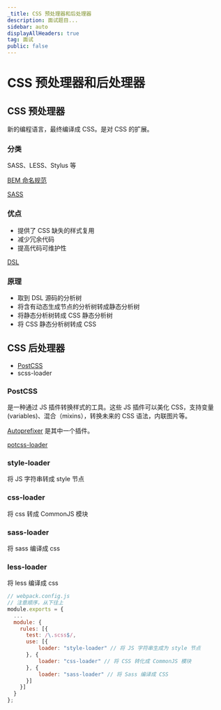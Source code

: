 ```yaml
---
_title: CSS 预处理器和后处理器
description: 面试题目...
sidebar: auto
displayAllHeaders: true
tag: 面试
public: false
---
```


# CSS 预处理器和后处理器

## CSS 预处理器

新的编程语言，最终编译成 CSS。是对 CSS 的扩展。

### 分类

SASS、LESS、Stylus 等

[BEM 命名规范](https://github.com/Tencent/tmt-workflow/wiki/%E2%92%9B-%5B%E8%A7%84%E8%8C%83%5D--CSS-BEM-%E4%B9%A6%E5%86%99%E8%A7%84%E8%8C%83)

[SASS](http://sass.bootcss.com/docs/sass-reference/)

### 优点

- 提供了 CSS 缺失的样式复用
- 减少冗余代码
- 提高代码可维护性

[DSL](https://zh.wikipedia.org/wiki/%E9%A2%86%E5%9F%9F%E7%89%B9%E5%AE%9A%E8%AF%AD%E8%A8%80)

### 原理

- 取到 DSL 源码的分析树
- 将含有动态生成节点的分析树转成静态分析树
- 将静态分析树转成 CSS 静态分析树
- 将 CSS 静态分析树转成 CSS

## CSS 后处理器

- [PostCSS](https://github.com/postcss/postcss)
- scss-loader

### PostCSS

是一种通过 JS 插件转换样式的工具。这些 JS 插件可以美化 CSS，支持变量(variables)、混合（mixins），转换未来的 CSS 语法，内联图片等。

[Autoprefixer](https://github.com/postcss/autoprefixer) 是其中一个插件。

[potcss-loader](https://www.webpackjs.com/loaders/postcss-loader/)

### style-loader

将 JS 字符串转成 style 节点

### css-loader

将 css 转成 CommonJS 模块

### sass-loader

将 sass 编译成 css

### less-loader

将 less 编译成 css

```js
// webpack.config.js
// 注意顺序，从下往上
module.exports = {
  ...
  module: {
    rules: [{
      test: /\.scss$/,
      use: [{
          loader: "style-loader" // 将 JS 字符串生成为 style 节点
      }, {
          loader: "css-loader" // 将 CSS 转化成 CommonJS 模块
      }, {
          loader: "sass-loader" // 将 Sass 编译成 CSS
      }]
    }]
  }
};
```